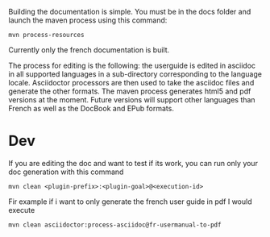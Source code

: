 Building the documentation is simple. You must be in the docs folder and launch the maven process using this command:

``mvn process-resources``

Currently only the french documentation is built. 

The process for editing is the following: the userguide is edited in asciidoc in all supported languages in a 
sub-directory corresponding to the language locale. Asciidoctor processors are then used to take the asciidoc 
files and generate the other formats. The maven process generates html5 and pdf versions at the moment. 
Future versions will support other languages than French as well as the DocBook and EPub formats.

# Dev

If you are editing the doc and want to test if its work, you can run only your doc generation with this command

```shell script
mvn clean <plugin-prefix>:<plugin-goal>@<execution-id>
```

Fir example if i want to only generate the french user guide in pdf I would execute

```shell script
mvn clean asciidoctor:process-asciidoc@fr-usermanual-to-pdf
```
